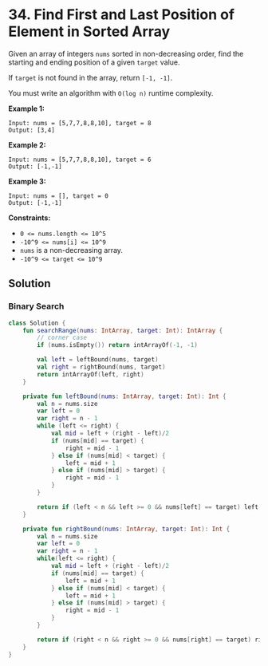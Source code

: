 # 34. Find First and Last Position of Element in Sorted Array

Given an array of integers `nums` sorted in non-decreasing order, find the starting and ending position of a given `target` value.

If `target` is not found in the array, return `[-1, -1]`.

You must write an algorithm with `O(log n)` runtime complexity.

 
**Example 1:**
```
Input: nums = [5,7,7,8,8,10], target = 8
Output: [3,4]
```

**Example 2:**
```
Input: nums = [5,7,7,8,8,10], target = 6
Output: [-1,-1]
```

**Example 3:**
```
Input: nums = [], target = 0
Output: [-1,-1]
```

**Constraints:**
- `0 <= nums.length <= 10^5`
- `-10^9 <= nums[i] <= 10^9`
- `nums` is a non-decreasing array.
- `-10^9 <= target <= 10^9`

## Solution
### Binary Search
```kotlin
class Solution {
    fun searchRange(nums: IntArray, target: Int): IntArray {
        // corner case
        if (nums.isEmpty()) return intArrayOf(-1, -1)

        val left = leftBound(nums, target)
        val right = rightBound(nums, target)
        return intArrayOf(left, right)
    }

    private fun leftBound(nums: IntArray, target: Int): Int {
        val n = nums.size
        var left = 0
        var right = n - 1
        while (left <= right) {
            val mid = left + (right - left)/2
            if (nums[mid] == target) {
                right = mid - 1
            } else if (nums[mid] < target) {
                left = mid + 1
            } else if (nums[mid] > target) {
                right = mid - 1
            }
        }

        return if (left < n && left >= 0 && nums[left] == target) left else -1
    }

    private fun rightBound(nums: IntArray, target: Int): Int {
        val n = nums.size
        var left = 0
        var right = n - 1
        while(left <= right) {
            val mid = left + (right - left)/2
            if (nums[mid] == target) {
                left = mid + 1
            } else if (nums[mid] < target) {
                left = mid + 1
            } else if (nums[mid] > target) {
                right = mid - 1
            }
        }

        return if (right < n && right >= 0 && nums[right] == target) right else -1
    }
}
```